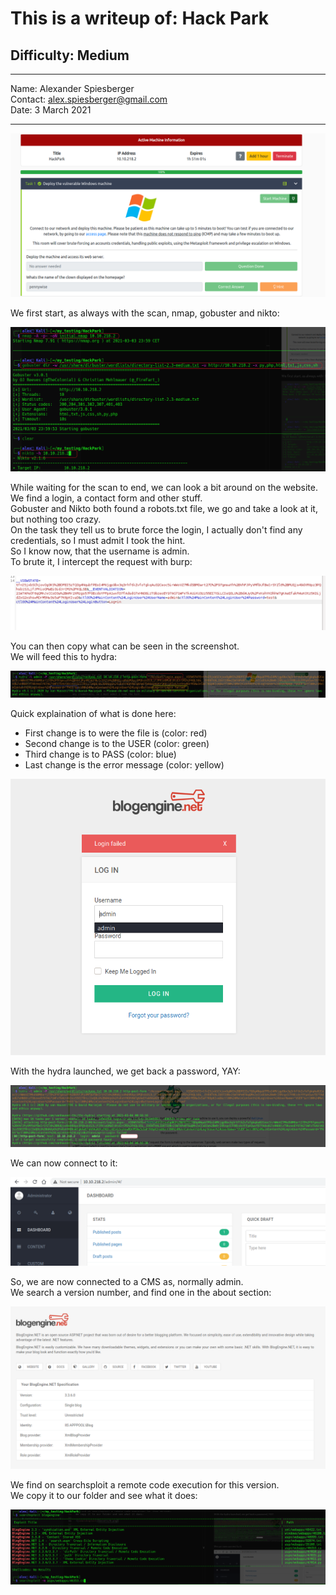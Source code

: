 # This is a writeup of: Hack Park
## Difficulty: Medium

---

Name: Alexander Spiesberger   
Contact: alex.spiesberger@gmail.com  
Date: 3 March 2021

---

![CTF](assets/1.png)

We first start, as always with the scan, nmap, gobuster and nikto:   

![scanning](assets/2.png)

While waiting for the scan to end, we can look a bit around on the website.   
We find a login, a contact form and other stuff.   
Gobuster and Nikto both found a robots.txt file, we go and take a look at it, but nothing too crazy.   
On the task they tell us to brute force the login, I actually don't find any credentials, so I must admit I took the hint.  
So I know now, that the username is admin.  
To brute it, I intercept the request with burp: 

![brutpsuite](assets/3.png)

You can then copy what can be seen in the screenshot.   
We will feed this to hydra:   

![hydra](assets/4.png)

Quick explaination of what is done here:   
- First change is to were the file is (color: red)
- Second change is to the USER (color: green)
- Third change is to PASS (color: blue)
- Last change is the error message (color: yellow)

![error msg](assets/error.png)

With the hydra launched, we get back a password, YAY:

![pass](assets/5.png)

We can now connect to it:

![connection](assets/6.png)

So, we are now connected to a CMS as, normally admin.   
We search a version number, and find one in the about section:  

![version](assets/7.png)

We find on searchsploit a remote code execution for this version.  
We copy it to our folder and see what it does:   

![searchsploit](assets/8.png)



